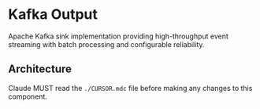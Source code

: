 # Kafka Output

Apache Kafka sink implementation providing high-throughput event streaming with batch processing and configurable reliability.

## Architecture  
Claude MUST read the `./CURSOR.mdc` file before making any changes to this component.